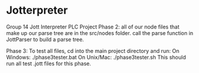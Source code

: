 # Jotterpreter
 Group 14 Jott Interpreter PLC Project
 Phase 2: all of our node files that make up our parse tree are in the src/nodes folder.
 call the parse function in JottParser to build a parse tree.
 
 Phase 3: To test all files, cd into the main project directory and run:
    On Windows: ./phase3tester.bat
    On Unix/Mac: ./phase3tester.sh
 This should run all test .jott files for this phase.